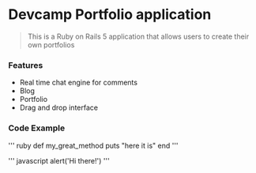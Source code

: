 # Devcamp Portfolio application

> This is a Ruby on Rails 5 application that allows users to create their own portfolios


### Features

- Real time chat engine for comments
- Blog
- Portfolio
- Drag and drop interface



### Code Example


''' ruby
def my_great_method
  puts "here it is"
end
'''


''' javascript
alert('Hi there!')
'''
